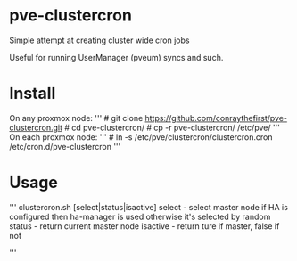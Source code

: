 # pve-clustercron
Simple attempt at creating cluster wide cron jobs


Useful for running UserManager (pveum) syncs and such.

# Install
On any proxmox node:
'''
  \# git clone https://github.com/conraythefirst/pve-clustercron.git
  \# cd pve-clustercron/
  \# cp -r pve-clustercron/ /etc/pve/
'''
On each proxmox node:
'''
  \# ln -s /etc/pve/clustercron/clustercron.cron /etc/cron.d/pve-clustercron
'''



# Usage
'''
clustercron.sh [select|status|isactive]
    select   - select master node
               if HA is configured then ha-manager is used
               otherwise it's selected by random 
    status   - return current master node
    isactive - return ture if master, false if not

'''


